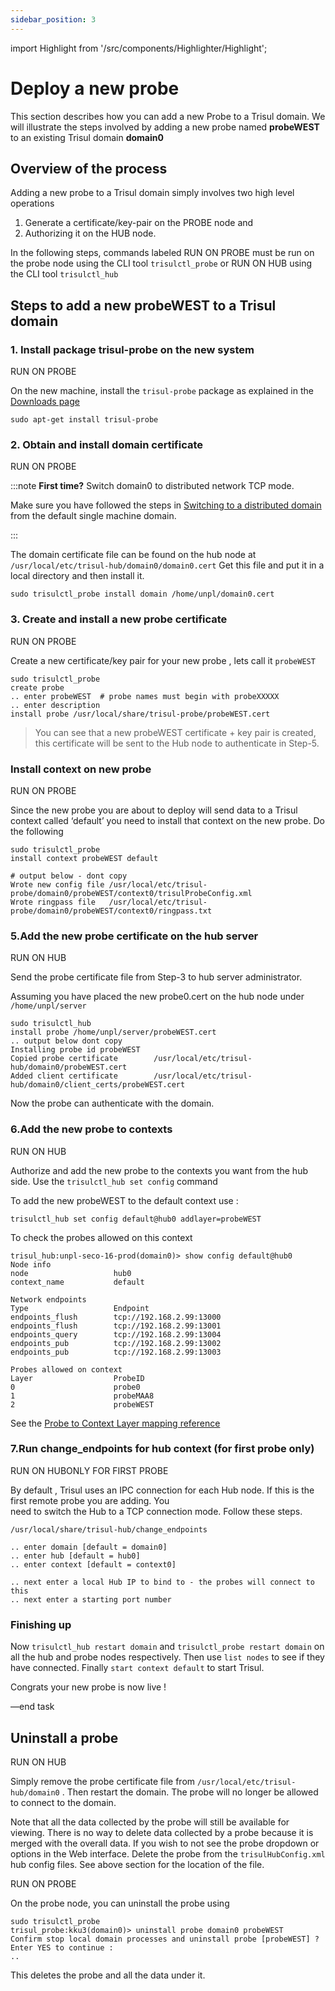 ```yaml
---
sidebar_position: 3
---
```


import Highlight from '/src/components/Highlighter/Highlight';

# Deploy a new probe

This section describes how you can add a new Probe to a Trisul domain.
We will illustrate the steps involved by adding a new probe named
**probeWEST** to an existing Trisul domain **domain0**

## Overview of the process

Adding a new probe to a Trisul domain simply involves two high level
operations

1. Generate a certificate/key-pair on the PROBE node and
2. Authorizing it on the HUB node.

In the following steps, commands labeled
<span class="badge badge--info">RUN ON PROBE</span> must be run on the
probe node using the CLI tool `trisulctl_probe` or
<span class="badge badge--danger">RUN ON HUB</span> using the CLI tool
`trisulctl_hub`

## Steps to add a new probeWEST to a Trisul domain

### 1. Install package trisul-probe on the new system

<span class="badge badge--info">RUN ON PROBE</span>

On the new machine, install the `trisul-probe` package as explained in
the [Downloads page](https://www.trisul.org/download/)

```language-bash
sudo apt-get install trisul-probe
```

### 2. Obtain and install domain certificate

<span class="badge badge--info">RUN ON PROBE</span>

:::note **First time?** Switch domain0 to distributed network TCP mode. 

Make sure you have followed the steps in [Switching to a distributed domain](/docs/ug/domain/change_domain#switching-to-a-distributed-domain) from the default single machine domain.

:::

The domain certificate file can be found on the hub node at
`/usr/local/etc/trisul-hub/domain0/domain0.cert` Get this file and put
it in a local directory and then install it.

```language-bash
sudo trisulctl_probe install domain /home/unpl/domain0.cert
```

### 3. Create and install a new probe certificate

<span class="badge badge--info">RUN ON PROBE</span>

Create a new certificate/key pair for your new probe , lets call it
`probeWEST`

```language-bash
sudo trisulctl_probe
create probe
.. enter probeWEST  # probe names must begin with probeXXXXX
.. enter description
install probe /usr/local/share/trisul-probe/probeWEST.cert
```

> You can see that a new probeWEST certificate + key pair is created, this certificate will be sent to the Hub node to authenticate in Step-5.

### Install context on new probe

<span class="badge badge--info">RUN ON PROBE</span>

Since the new probe you are about to deploy will send data to a Trisul
context called ‘default’ you need to install that context on the new
probe. Do the following

```language-bash
sudo trisulctl_probe
install context probeWEST default

# output below - dont copy
Wrote new config file /usr/local/etc/trisul-probe/domain0/probeWEST/context0/trisulProbeConfig.xml
Wrote ringpass file   /usr/local/etc/trisul-probe/domain0/probeWEST/context0/ringpass.txt
```

### 5.Add the new probe certificate on the hub server

<span class="badge badge--danger">RUN ON HUB</span>

Send the probe certificate file from Step-3 to hub server administrator.

Assuming you have placed the new probe0.cert on the hub node under
`/home/unpl/server`

```language-bash
sudo trisulctl_hub
install probe /home/unpl/server/probeWEST.cert
.. output below dont copy
Installing probe id probeWEST
Copied probe certificate        /usr/local/etc/trisul-hub/domain0/probeWEST.cert
Added client certificate        /usr/local/etc/trisul-hub/domain0/client_certs/probeWEST.cert
```

Now the probe can authenticate with the domain.

### 6.Add the new probe to contexts

<span class="badge badge--danger">RUN ON HUB</span>

Authorize and add the new probe to the contexts you want from the hub
side. Use the `trisulctl_hub set config` command

To add the new probeWEST to the default context use :

```language-xml
trisulctl_hub set config default@hub0 addlayer=probeWEST 
```

To check the probes allowed on this context

```language-xml
trisul_hub:unpl-seco-16-prod(domain0)> show config default@hub0
Node info
node                   hub0
context_name           default

Network endpoints
Type                   Endpoint
endpoints_flush        tcp://192.168.2.99:13000
endpoints_flush        tcp://192.168.2.99:13001
endpoints_query        tcp://192.168.2.99:13004
endpoints_pub          tcp://192.168.2.99:13002
endpoints_pub          tcp://192.168.2.99:13003

Probes allowed on context
Layer                  ProbeID
0                      probe0              
1                      probeMAA8
2                      probeWEST           
```

See the [Probe to Context Layer mapping reference ](/docs/ref/trsulhubconfig#probes)

### 7.Run change_endpoints for hub context (for first probe only)

<span class="badge badge--danger">RUN ON HUB</span><span class="badge badge--info">ONLY FOR FIRST PROBE</span>

By default , Trisul uses an IPC connection for each Hub node. If this is
the first remote probe you are adding. You  
need to switch the Hub to a TCP connection mode. Follow these steps.

```language-bash
/usr/local/share/trisul-hub/change_endpoints

.. enter domain [default = domain0]
.. enter hub [default = hub0]
.. enter context [default = context0]

.. next enter a local Hub IP to bind to - the probes will connect to this
.. next enter a starting port number
```

### Finishing up

Now `trisulctl_hub restart domain` and `trisulctl_probe restart domain`
on all the hub and probe nodes respectively. Then use `list nodes` to
see if they have connected. Finally `start context default` to start
Trisul.

Congrats your new probe is now live !

—end task

## Uninstall a probe

<span class="badge badge--danger">RUN ON HUB</span>

Simply remove the probe certificate file from
`/usr/local/etc/trisul-hub/domain0` . Then restart the domain. The probe
will no longer be allowed to connect to the domain.

Note that all the data collected by the probe will still be available
for viewing. There is no way to delete data collected by a probe because
it is merged with the overall data. If you wish to not see the probe
dropdown or options in the Web interface. Delete the probe from the
`trisulHubConfig.xml` hub config files. See above section for the
location of the file.

<span class="badge badge--info">RUN ON PROBE</span>

On the probe node, you can uninstall the probe using

```language-bash
sudo trisulctl_probe
trisul_probe:kku3(domain0)> uninstall probe domain0 probeWEST
Confirm stop local domain processes and uninstall probe [probeWEST] ? Enter YES to continue : 
..
```

This deletes the probe and all the data under it.
